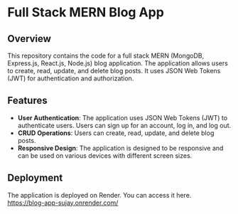 # Full Stack MERN Blog App

## Overview

This repository contains the code for a full stack MERN (MongoDB, Express.js, React.js, Node.js) blog application. The application allows users to create, read, update, and delete blog posts. It uses JSON Web Tokens (JWT) for authentication and authorization.

## Features

-   **User Authentication**: The application uses JSON Web Tokens (JWT) to authenticate users. Users can sign up for an account, log in, and log out.
-   **CRUD Operations**: Users can create, read, update, and delete blog posts.
-   **Responsive Design**: The application is designed to be responsive and can be used on various devices with different screen sizes.

## Deployment

The application is deployed on Render. You can access it here.  
https://blog-app-sujay.onrender.com/
